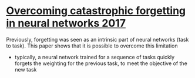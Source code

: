 # [Overcoming catastrophic forgetting in neural networks 2017](http://www.pnas.org/content/early/2017/03/13/1611835114.full.pdf?with-ds=yes)
Previously, forgetting was seen as an intrinsic part of neural networks (task to task). This paper shows that it is possible to overcome this limitation
- typically, a neural network trained for a sequence of tasks quickly forgets the weighting for the previous task, to meet the objective of the new task
